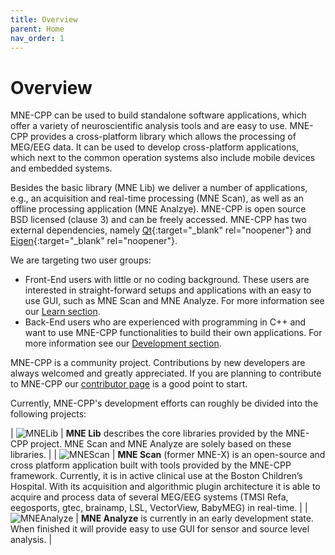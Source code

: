 ```yaml
---
title: Overview
parent: Home
nav_order: 1
---
```

# Overview

MNE-CPP can be used to build standalone software applications, which offer a variety of neuroscientific analysis tools and are easy to use. MNE-CPP provides a cross-platform library which allows the processing of MEG/EEG data. It can be used to develop cross-platform applications, which next to the common operation systems also include mobile devices and embedded systems.

Besides the basic library (MNE Lib) we deliver a number of applications, e.g., an acquisition and real-time processing (MNE Scan), as well as an offline processing application (MNE Analzye). MNE-CPP is open source BSD licensed (clause 3) and can be freely accessed. MNE-CPP has two external dependencies, namely [Qt](https://www.qt.io/){:target="_blank" rel="noopener"} and [Eigen](http://eigen.tuxfamily.org/index.php?title=Main_Page){:target="_blank" rel="noopener"}. 

We are targeting two user groups:
* Front-End users with little or no coding background. These users are interested in straight-forward setups and applications with an easy to use GUI, such as MNE Scan and MNE Analyze. For more information see our [Learn section](/learn/learn.md).
* Back-End users who are experienced with programming in C++ and want to use MNE-CPP functionalities to build their own applications. For more information see our [Development section](/develop/develop.md). 

MNE-CPP is a community project. Contributions by new developers are always welcomed and greatly appreciated. If you are planning to contribute to MNE-CPP our [contributor page](pages/contribute/contribute.md) is a good point to start.

Currently, MNE-CPP's development efforts can roughly be divided into the following projects:

| ![MNELib](images/icon_mne-lib_256x256.png) | **MNE Lib** describes the core libraries provided by the MNE-CPP project. MNE Scan and MNE Analyze are solely based on these libraries. |
| ![MNEScan](images/icon_mne_scan_256x256.png) | **MNE Scan** (former MNE-X) is an open-source and cross platform application built with tools provided by the MNE-CPP framework. Currently, it is in active clinical use at the Boston Children’s Hospital. With its acquisition and algorithmic plugin architecture it is able to acquire and process data of several MEG/EEG systems (TMSI Refa, eegosports, gtec, brainamp, LSL, VectorView, BabyMEG) in real-time. |
| ![MNEAnalyze](images/icon_mne-analyze_256x256.png) | **MNE Analyze** is currently in an early development state. When finished it will provide easy to use GUI for sensor and source level analysis. |


